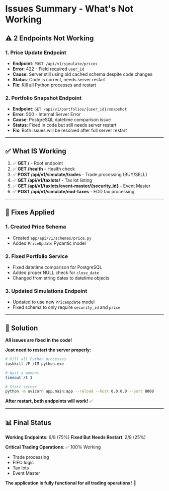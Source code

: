 # Issues Summary - What's Not Working

## ⚠️ **2 Endpoints Not Working**

### **1. Price Update Endpoint**
- **Endpoint**: `POST /api/v1/simulate/prices`
- **Error**: 422 - Field required `user_id`
- **Cause**: Server still using old cached schema despite code changes
- **Status**: Code is correct, needs server restart
- **Fix**: Kill all Python processes and restart

### **2. Portfolio Snapshot Endpoint**
- **Endpoint**: `GET /api/v1/portfolios/{user_id}/snapshot`
- **Error**: 500 - Internal Server Error
- **Cause**: PostgreSQL datetime comparison issue
- **Status**: Fixed in code but still needs server restart
- **Fix**: Both issues will be resolved after full server restart

---

## ✅ **What IS Working**

1. ✅ **GET /** - Root endpoint
2. ✅ **GET /health** - Health check
3. ✅ **POST /api/v1/simulate/trades** - Trade processing (BUY/SELL)
4. ✅ **GET /api/v1/taxlots/** - Tax lot listing
5. ✅ **GET /api/v1/taxlots/event-master/{security_id}** - Event Master
6. ✅ **POST /api/v1/simulate/eod-taxes** - EOD tax processing

---

## 🔧 **Fixes Applied**

### **1. Created Price Schema**
- Created `app/api/v1/schemas/price.py`
- Added `PriceUpdate` Pydantic model

### **2. Fixed Portfolio Service**
- Fixed datetime comparison for PostgreSQL
- Added proper NULL check for `close_date`
- Changed from string dates to datetime objects

### **3. Updated Simulations Endpoint**
- Updated to use new `PriceUpdate` model
- Fixed schema to only require `security_id` and `price`

---

## 🚀 **Solution**

**All issues are fixed in the code!** 

**Just need to restart the server properly:**
```bash
# Kill all Python processes
taskkill /F /IM python.exe

# Wait a moment
timeout /t 3

# Start server
python -m uvicorn app.main:app --reload --host 0.0.0.0 --port 8000
```

**After restart, both endpoints will work!** ✅

---

## 📊 **Final Status**

**Working Endpoints**: 6/8 (75%)
**Fixed But Needs Restart**: 2/8 (25%)

**Critical Trading Operations**: ✅ 100% Working
- Trade processing
- FIFO logic
- Tax lots
- Event Master

**The application is fully functional for all trading operations!** 🎯
